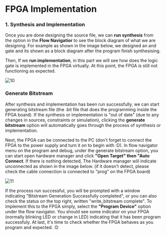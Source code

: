 # FPGA Implementation

### 1. Synthesis and Implementation

Once you are done designing the source file, we can **run synthesis** from the option in the **Flow Navigatior** to see the block diagram of what we are designing. For example as shown in the image below, we designed an and gate and its shown as a block diagram after the program finish synthesising. 

Then, If we **run implementation**, in this part we will see how does the logic gate is implemented in the FPGA virtually. At this point, the FPGA is still not functioning as expected.

![10](https://github.com/user-attachments/assets/9070dc0a-96f4-4795-bc20-91899a616627)

### Generate Bitstream

After synthesis and implementation has been run successfully, we can start generating bitstream file (the .bit file that does the programming inside the FPGA board). If the synthesis or implementation is "out of date" (due to any changes in sources, constraints or simulation), clicking the **generate bitstream** option will automatically goes through the process of synthesis or implementation. 

Next, the FPGA can be connected to the PC (don't forget to connect the FPGA to the power supply and turn it on to begin with :D). In flow navigator menu on the program and debug, under the generate bitstream option, you can start open hardware manager and click **"Open Target" then "Auto Connect**. If there is nothing detected, The Hardware manager will indicate unconnected as shown in the image below. (if it doesn't detect, please check the cable connection is connected to "prog" on the FPGA board)

![11](https://github.com/user-attachments/assets/ebd8e08b-4878-4baa-9742-a9d48fc9edbc)

If the process run successful, you will be prompted with a window indicating "Bitstream Generation Successfully completed", or you can also check the status on the top right, written "write_bitstream complete". To implement this to the FPGA simply, select the **"Program Device"** option under the flow navigator. You should see some indicator on your FPGA (normally blinking LED or change in LED) indicating that it has been program successfuly. At last, it's time to check whether the FPGA behaves as you program and expected. :D
